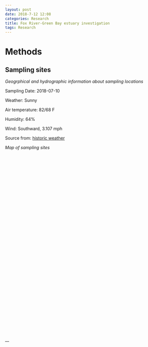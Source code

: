 ```yaml
---
layout: post
date: 2018-7-12 12:08
categories: Research
title: Fox River-Green Bay estuary investigation
tags: Research
---
```


# Methods

## Sampling sites

_Geogrphical and hydrographic information about sampling locations_


Sampling Date: 2018-07-10

Weather: Sunny

Air temperature: 82/68 F

Humidity: 64%

Wind: Southward, 3.107 mph

Source from: [historic weather](https://www.timeanddate.com/weather/usa/green-bay/historic)


_Map of sampling sites_

<style>
#mapid { height: 600px; }
</style>

<div id="mapid">
<script>
var mymap = L.map('mapid').setView([44.57, -88],11);

var Hydda_Base = L.tileLayer('https://{s}.tile.openstreetmap.se/hydda/base/{z}/{x}/{y}.png', {
	maxZoom: 18,
	attribution: 'Tiles courtesy of <a href="http://openstreetmap.se/" target="_blank">OpenStreetMap Sweden</a> &mdash; Map data &copy; <a href="http://www.openstreetmap.org/copyright">OpenStreetMap</a>'
}).addTo(mymap);

var marker1 = L.marker([44.51785,-88.00663333]).addTo(mymap);
marker1.bindPopup("#12").openPopup();

var marker2 =L.marker([44.53593333,-88.00711667]).addTo(mymap)
marker2.bindPopup("#16").openPopup();

var marker3 =L.marker([44.55733333,-87.995]).addTo(mymap)
marker3.bindPopup("#22").openPopup();

var marker4 =L.marker([44.59633333,-87.95116667]).addTo(mymap)
marker4.bindPopup("#41").openPopup();

var marker4 =L.marker([44.65283203,-87.9]).addTo(mymap)
marker4.bindPopup("#51").openPopup();

var marker4 =L.marker([44.71829987,-87.8425]).addTo(mymap)
marker4.bindPopup("#56").openPopup();

</script>
</div>
__
